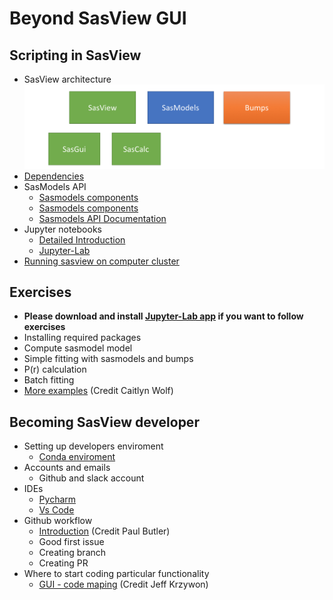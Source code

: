 Beyond SasView GUI
==================

## Scripting in SasView
- SasView architecture
![SasView archiecture](SasView_structure.png)
- [Dependencies](SasView_dependencies.png)
- SasModels API
  - [Sasmodels components](sasmodels_parts.png)
  - [Sasmodels components](https://www.sasview.org/docs/dev/sasmodels-dev/index.html)
  - [Sasmodels API Documentation](https://www.sasview.org/docs/dev/sasmodels-api/modules.html)  
- Jupyter notebooks
  - [Detailed Introduction](https://github.com/ess-dmsc-dram/python-course-ikon/blob/master/notebooks/1_jupyter_basics/jupyter-notebook-intro.ipynb) 
  - [Jupyter-Lab](https://github.com/jupyterlab/jupyterlab-desktop)
- [Running sasview on computer cluster](https://github.com/SasView/sasmodels/blob/master/example/slurm_batch.py)
## Exercises
- **Please download and install [Jupyter-Lab app](https://github.com/jupyterlab/jupyterlab-desktop) if you want to follow exercises**
- Installing required packages
- Compute sasmodel model
- Simple fitting with sasmodels and bumps
- P(r) calculation
- Batch fitting 
- [More examples](https://github.com/caitwolf/sas-torials/blob/main/mini_tutorials/combined_and_simultaneous_fits.ipynb) (Credit Caitlyn Wolf)

## Becoming SasView developer
- Setting up developers enviroment
  - [Conda enviroment](https://github.com/SasView/sasview/wiki/DevNotes_DevEnviroment)
- Accounts and emails
  - Github and slack  account 
- IDEs
  - [Pycharm](https://www.jetbrains.com/pycharm/)
  - [Vs Code](https://code.visualstudio.com/)
- Github workflow
  - [Introduction](https://github.com/SasView/documents/blob/master/Training/New_Contributor_Training/presentations/IntroductionToGit.pdf) (Credit Paul Butler)
  - Good first issue
  - Creating branch
  - Creating PR
- Where to start coding particular functionality
  - [GUI - code maping](https://github.com/SasView/documents/blob/master/Training/New_Contributor_Training/presentations/CodingBeyondTheModels.pdf) (Credit Jeff Krzywon)
